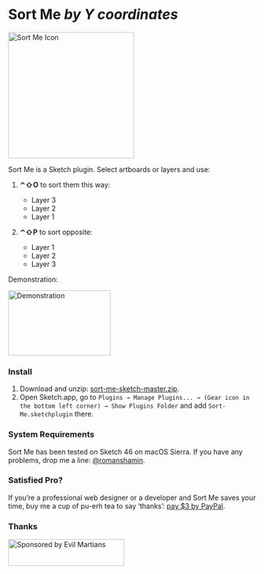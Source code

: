 # Sort Me ___by Y coordinates___

<img width="256" height="256" src="images/sort-me-icon@2x.png" title="Sort Me Icon">

Sort Me is a Sketch plugin. Select artboards or layers and use:

1. **⌃⇧O** to sort them this way:
	* Layer 3
	* Layer 2
	* Layer 1

2. **⌃⇧P** to sort opposite:
	* Layer 1
	* Layer 2
	* Layer 3

Demonstration:

<img width="208" height="132" src="images/sort-me-demo@2x.gif" title="Demonstration">

### Install

1. Download and unzip: [sort-me-sketch-master.zip].
2. Open Sketch.app, go to `Plugins → Manage Plugins... → (Gear icon in the bottom left corner) → Show Plugins Folder` and add `Sort-Me.sketchplugin` there.

[sort-me-sketch-master.zip]: https://github.com/romashamin/sort-me-sketch/archive/master.zip

### System Requirements

Sort Me has been tested on Sketch 46 on macOS Sierra. If you have any problems, drop me a line: [@romanshamin].

[@romanshamin]: https://twitter.com/romanshamin

### Satisfied Pro?

If you’re a professional web designer or a developer and Sort Me saves your time, buy me a cup of pu-erh tea to say ‘thanks’: [pay $3 by PayPal].

[pay $3 by PayPal]: https://www.paypal.me/romanshamin/3

### Thanks

<a href="https://evilmartians.com/?utm_source=sort-me">
<img src="https://evilmartians.com/badges/sponsored-by-evil-martians.svg" alt="Sponsored by Evil Martians" width="236" height="54"></a>
